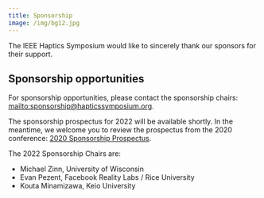 ```yaml
---
title: Sponsorship
image: /img/bg12.jpg
---
```

The IEEE Haptics Symposium would like to sincerely thank our sponsors for their support. 

## Sponsorship opportunities

For sponsorship opportunities, please contact the sponsorship chairs: <mailto:sponsorship@hapticssymposium.org>.

The sponsorship prospectus for 2022 will be available shortly. In the meantime, we welcome you to review the prospectus from the 2020 conference: [2020 Sponsorship Prospectus](https://hapticssymposium.org/haptics2020/files/IEEEHS2020SponsorshipProspectus.pdf).

The 2022 Sponsorship Chairs are:

* Michael Zinn, University of Wisconsin
* Evan Pezent, Facebook Reality Labs / Rice University
* Kouta Minamizawa, Keio University
